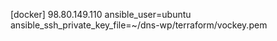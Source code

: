 [docker]
98.80.149.110 ansible_user=ubuntu ansible_ssh_private_key_file=~/dns-wp/terraform/vockey.pem

